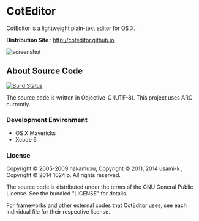 
CotEditor
=============================
CotEditor is a lightweight plain-text editor for OS X.

__Distribution Site__ : <http://coteditor.github.io>

![screenshot](http://coteditor.github.io/img/screenshot.png)



About Source Code
-----------------------------
[![Build Status](https://travis-ci.org/coteditor/CotEditor.png)](https://travis-ci.org/coteditor/CotEditor)

The source code is written in Objective-C (UTF-8).
This project uses ARC currently.


### Development Environment
- OS X Mavericks
- Xcode 6


### License

Copyright © 2005-2009 nakamuxu, Copyright © 2011, 2014 usami-k
, Copyright © 2014 1024jp. All rights reserved.

The source code is distributed under the terms of the GNU General Public License. See the bundled "LICENSE" for details.

For frameworks and other external codes that CotEditor uses, see each individual file for their respective license.
